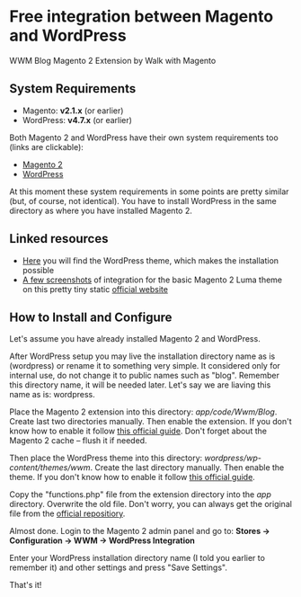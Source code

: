# Free integration between Magento and WordPress
WWM Blog Magento 2 Extension by Walk with Magento

## System Requirements

* Magento: **v2.1.x** (or earlier)
* WordPress: **v4.7.x** (or earlier)

Both Magento 2 and WordPress have their own system requirements too (links are clickable):

* [Magento 2](http://devdocs.magento.com/magento-system-requirements.html)
* [WordPress](https://wordpress.org/about/requirements/)

At this moment these system requirements in some points are pretty similar (but, of course, not identical).
You have to install WordPress in the same directory as where you have installed Magento 2.

## Linked resources
* [Here](https://github.com/vdevx86/wwm-theme) you will find the WordPress theme, which makes the installation possible
* [A few screenshots](http://wwm-integrations.in.ua/screenshots.html) of integration for the basic Magento 2 Luma theme on this pretty tiny static [official website](http://wwm-integrations.in.ua/)

## How to Install and Configure

Let's assume you have already installed Magento 2 and WordPress.

After WordPress setup you may live the installation directory name as is (wordpress) or rename it to something very simple. It considered only for internal use, do not change it to public names such as "blog". Remember this directory name, it will be needed later. Let's say we are liaving this name as is: wordpress.

Place the Magento 2 extension into this directory: _app/code/Wwm/Blog_. Create last two directories manually. Then enable the extension. If you don't know how to enable it follow [this official guide](http://devdocs.magento.com/guides/v2.0/install-gde/install/cli/install-cli-subcommands-enable.html#instgde-cli-subcommands-enable-disable). Don't forget about the Magento 2 cache – flush it if needed.

Then place the WordPress theme into this directory: _wordpress/wp-content/themes/wwm_. Create the last directory manually. Then enable the theme. If you don't know how to enable it follow [this official guide](https://codex.wordpress.org/Using_Themes).

Copy the "functions.php" file from the extension directory into the _app_ directory. Overwrite the old file. Don't worry, you can always get the original file from the [official repositiory](https://github.com/magento/magento2).

Almost done. Login to the Magento 2 admin panel and go to:
**Stores -> Configuration -> WWM -> WordPress Integration**

Enter your WordPress installation directory name (I told you earlier to remember it) and other settings and press "Save Settings".

That's it!
